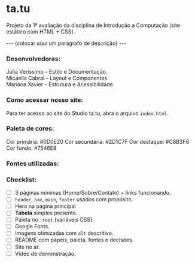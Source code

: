 # ta.tu
Projeto da 1ª avaliação da disciplina de Introdução a Computação (site estático com HTML + CSS).

--- (colocar aqui um paragrafo de descrição) ---

### Desenvolvedoras:
Júlia Veríssimo – Estilo e Documentação.<br>
Micaella Cabral – Layout e Componentes.<br>
Mariana Xavier – Estrutura e Acessibilidade.

### Como acessar nosso site:
Para ter acesso ao site do Studio ta.tu, abra o arquivo `index.html`.

### Paleta de cores:
Cor primária: #0D0E20
Cor secundária: #2D1C7F
Cor destaque: #C8B3F6
Cor fundo: #7546E8

### Fontes utilizadas:

### Checklist:

- [ ]  3 páginas mínimas (Home/Sobre/Contato) + links funcionando.
- [ ]  `header`, `nav`, `main`, `footer` usados com propósito.
- [ ]  Hero na página principal
- [ ]  **Tabela** simples presente.
- [ ]  Paleta no `:root` (variáveis CSS).
- [ ]  Google Fonts.
- [ ]  Imagens otimizadas com `alt` descritivo.
- [ ]  README com papéis, paleta, fontes e decisões.
- [ ]  Site no ar.
- [ ]  Vídeo de demonstração.
